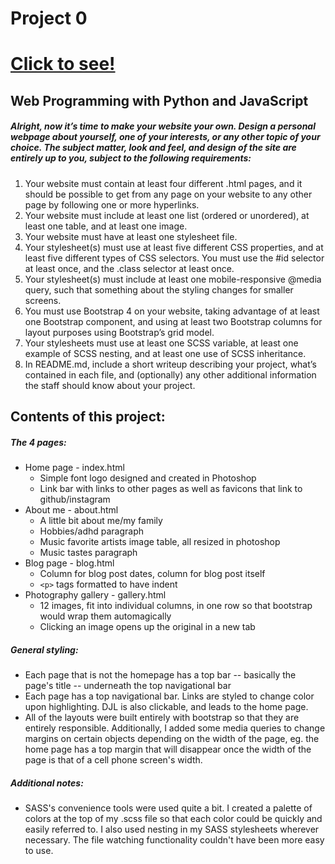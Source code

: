 # Project 0
# [Click to see!](dlenter.github.io)

## Web Programming with Python and JavaScript

##### Alright, now it’s time to make your website your own. Design a personal webpage about yourself, one of your interests, or any other topic of your choice. The subject matter, look and feel, and design of the site are entirely up to you, subject to the following requirements:

1. Your website must contain at least four different .html pages, and it should be possible to get from any page on your website to any other page by following one or more hyperlinks.
1. Your website must include at least one list (ordered or unordered), at least one table, and at least one image.
1. Your website must have at least one stylesheet file.
1. Your stylesheet(s) must use at least five different CSS properties, and at least five different types of CSS selectors. You must use the #id selector at least once, and the .class selector at least once.
1. Your stylesheet(s) must include at least one mobile-responsive @media query, such that something about the styling changes for smaller screens.
1. You must use Bootstrap 4 on your website, taking advantage of at least one Bootstrap component, and using at least two Bootstrap columns for layout purposes using Bootstrap’s grid model.
1. Your stylesheets must use at least one SCSS variable, at least one example of SCSS nesting, and at least one use of SCSS inheritance.
1. In README.md, include a short writeup describing your project, what’s contained in each file, and (optionally) any other additional information the staff should know about your project.


## Contents of this project:

##### The 4 pages:
* Home page - index.html
    * Simple font logo designed and created in Photoshop
    * Link bar with links to other pages as well as favicons that link to github/instagram
* About me - about.html
    * A little bit about me/my family
    * Hobbies/adhd paragraph
    * Music favorite artists image table, all resized in photoshop
    * Music tastes paragraph
* Blog page - blog.html
    * Column for blog post dates, column for blog post itself
    * `<p>` tags formatted to have indent
* Photography gallery - gallery.html
    * 12 images, fit into individual columns, in one row so that bootstrap would wrap them automagically
    * Clicking an image opens up the original in a new tab

##### General styling:
* Each page that is not the homepage has a top bar -- basically the page's title -- underneath the top navigational bar
* Each page has a top navigational bar. Links are styled to change color upon highlighting. DJL is also clickable, and leads to the home page.
* All of the layouts were built entirely with bootstrap so that they are entirely responsible. Additionally, I added some media queries to change margins on certain objects depending on the width of the page, eg. the home page has a top margin that will disappear once the width of the page is that of a cell phone screen's width.

##### Additional notes:
* SASS's convenience tools were used quite a bit. I created a palette of colors at the top of my .scss file so that each color could be quickly and easily referred to. I also used nesting in my SASS stylesheets wherever necessary. The file watching functionality couldn't have been more easy to use.

